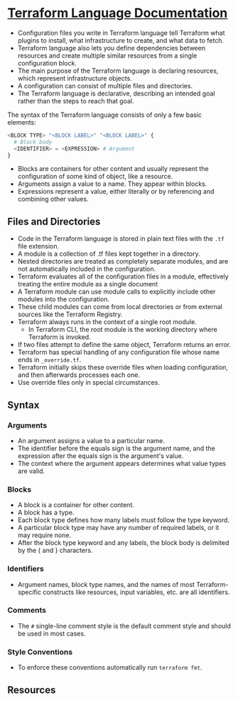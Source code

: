 # [Terraform Language Documentation](https://developer.hashicorp.com/terraform/language)

- Configuration files you write in Terraform language tell Terraform what plugins to install,
 what infrastructure to create, and what data to fetch.
- Terraform language also lets you define dependencies between resources and create multiple
 similar resources from a single configuration block.
- The main purpose of the Terraform language is declaring resources, which represent infrastructure objects.
- A configuration can consist of multiple files and directories.
- The Terraform language is declarative, describing an intended goal rather than the steps to reach that goal.

The syntax of the Terraform language consists of only a few basic elements:

```terraform
<BLOCK TYPE> "<BLOCK LABEL>" "<BLOCK LABEL>" {
  # Block body
  <IDENTIFIER> = <EXPRESSION> # Argument
}
```
- Blocks are containers for other content and usually represent the configuration of some kind of object,
 like a resource.
- Arguments assign a value to a name. They appear within blocks.
- Expressions represent a value, either literally or by referencing and combining other values.

## Files and Directories

- Code in the Terraform language is stored in plain text files with the `.tf` file extension.
- A module is a collection of .tf files kept together in a directory.
- Nested directories are treated as completely separate modules,
 and are not automatically included in the configuration.
- Terraform evaluates all of the configuration files in a module,
 effectively treating the entire module as a single document
 - A Terraform module can use module calls to explicitly include other modules into the configuration.
 - These child modules can come from local directories or from external sources like the Terraform Registry.
 - Terraform always runs in the context of a single root module.
    - In Terraform CLI, the root module is the working directory where Terraform is invoked.
- If two files attempt to define the same object, Terraform returns an error.
- Terraform has special handling of any configuration file whose name ends in `_override.tf`.
- Terraform initially skips these override files when loading configuration, and then afterwards processes each one.
- Use override files only in special circumstances.

## Syntax

### Arguments

- An argument assigns a value to a particular name.
- The identifier before the equals sign is the argument name, and the expression after
 the equals sign is the argument's value.
- The context where the argument appears determines what value types are valid.

### Blocks

- A block is a container for other content.
- A block has a type.
- Each block type defines how many labels must follow the type keyword.
- A particular block type may have any number of required labels, or it may require none.
- After the block type keyword and any labels, the block body is delimited by the { and } characters.

### Identifiers

- Argument names, block type names, and the names of most Terraform-specific constructs like resources,
 input variables, etc. are all identifiers. 

### Comments

- The `#` single-line comment style is the default comment style and should be used in most cases.


### Style Conventions

- To enforce these conventions automatically run `terraform fmt`.

## Resources
